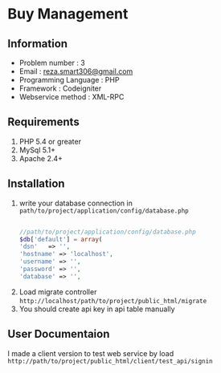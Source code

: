 Buy Management
===
Information
---
* Problem number : 3
* Email : reza.smart306@gmail.com
* Programming Language : PHP
* Framework : Codeigniter
* Webservice method : XML-RPC

Requirements
---
1. PHP 5.4 or greater
2. MySql 5.1+
3. Apache 2.4+


Installation
---
1. write your database connection in `path/to/project/application/config/database.php`
	```php

	//path/to/project/application/config/database.php
	$db['default'] = array(
	'dsn'	=> '',
	'hostname' => 'localhost',
	'username' => '',
	'password' => '',
	'database' => '',

	```
2. Load migrate controller `http://localhost/path/to/project/public_html/migrate`
3. You should create api key in api table manually

User Documentaion 
---
I made a client version to test web service by load `http://path/to/project/public_html/client/test_api/signin`

